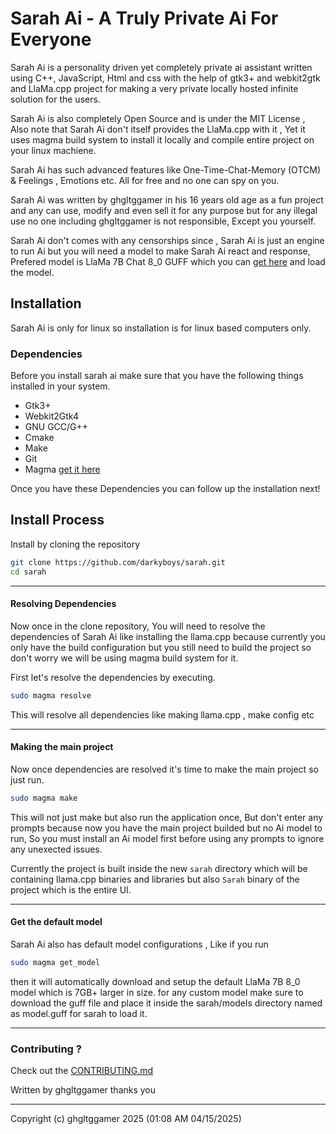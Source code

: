 # Sarah Ai - A Truly Private Ai For Everyone
Sarah Ai is a personality driven yet completely private ai assistant written using C++, JavaScript, Html and css with the help of gtk3+ and webkit2gtk and LlaMa.cpp project for making a very private locally hosted infinite solution for the users.

Sarah Ai is also completely Open Source and is under the MIT License , Also note that Sarah Ai don't itself provides the LlaMa.cpp with it , Yet it uses magma build system to install it locally and compile entire project on your linux machiene.

Sarah Ai has such advanced features like One-Time-Chat-Memory (OTCM) & Feelings , Emotions etc. All for free and no one can spy on you.

Sarah Ai was written by ghgltggamer in his 16 years old age as a fun project and any can use, modify and even sell it for any purpose but for any illegal use no one including ghgltggamer is not responsible, Except you yourself.

Sarah Ai don't comes with any censorships since , Sarah Ai is just an engine to run Ai but you will need a model to make Sarah Ai react and response, Prefered model is LlaMa 7B Chat 8_0 GUFF which you can [get here](https://huggingface.co/TheBloke/Llama-2-7B-Chat-GGUF/resolve/main/llama-2-7b-chat.Q8_0.gguf) and load the model.


## Installation
Sarah Ai is only for linux so installation is for linux based computers only.

### Dependencies 
Before you install sarah ai make sure that you have the following things installed in your system.
 - Gtk3+
 - Webkit2Gtk4
 - GNU GCC/G++
 - Cmake 
 - Make
 - Git
 - Magma [get it here](https://github.com/darkyboys/magma)

Once you have these Dependencies you can follow up the installation next!

## Install Process
Install by cloning the repository
```bash
git clone https://github.com/darkyboys/sarah.git
cd sarah
```
---
#### Resolving Dependencies

Now once in the clone repository, You will need to resolve the dependencies of Sarah Ai like installing the llama.cpp because currently you only have the build configuration but you still need to build the project so don't worry we will be using magma build system for it.

First let's resolve the dependencies by executing.
```bash
sudo magma resolve
```
This will resolve all dependencies like making llama.cpp , make config etc

---

#### Making the main project
Now once dependencies are resolved it's time to make the main project so just run.
```bash
sudo magma make
```
This will not just make but also run the application once, But don't enter any prompts because now you have the main project builded but no Ai model to run, So you must install an Ai model first before using any prompts to ignore any unexected issues.

Currently the project is built inside the new `sarah` directory which will be containing llama.cpp binaries and libraries but also `Sarah` binary of the project which is the entire UI.

---

#### Get the default model
Sarah Ai also has default model configurations , Like if you run
```bash
sudo magma get_model
```
then it will automatically download and setup the default LlaMa 7B 8_0 model which is 7GB+ larger in size. for any custom model make sure to download the guff file and place it inside the sarah/models directory named as model.guff for sarah to load it.

--- 

### Contributing ?
Check out the [CONTRIBUTING.md](CONTRIBUTING.md)

Written by ghgltggamer 
thanks you

---

Copyright (c) ghgltggamer 2025 (01:08 AM 04/15/2025)
